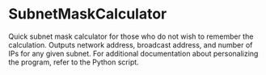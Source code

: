# SubnetMaskCalculator
Quick subnet mask calculator for those who do not wish to remember the calculation.
Outputs network address, broadcast address, and number of IPs for any given subnet.
For additional documentation about personalizing the program, refer to the Python script.
